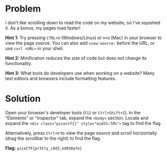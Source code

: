 # Problem
I don't like scrolling down to read the code on my website, so I've squished it. As a bonus, my pages load faster!

**Hint 1:** Try pressing `CTRL+U` (Windows/Linux) or `⌘+U` (Mac) in your browser to view the page source. You can also add `view-source:` before the URL, or use                 `curl <URL>` in your shell.

**Hint 2:** Minification reduces the size of code but does not change its functionality.

**Hint 3:** What tools do developers use when working on a website? Many text editors and browsers include formatting features.

# Solution

Open your browser's developer tools (`F12` or `Ctrl+Shift+I`). In the "Elements" or "Inspector" tab, expand the `<body>` section. Locate and expand the `<div class="picoctf{}" style="width:70%">` tag to find the flag.

Alternatively, press `Ctrl+U` to view the page source and scroll horizontally (drag the scrollbar to the right) to find the flag.

**Flag:** `picoCTF{pr3tty_c0d3_ed938a7e}`
